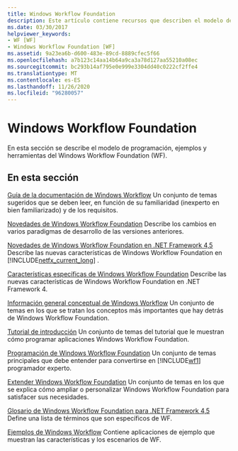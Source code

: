 ```yaml
---
title: Windows Workflow Foundation
description: Este artículo contiene recursos que describen el modelo de programación, ejemplos y herramientas de la Windows Workflow Foundation.
ms.date: 03/30/2017
helpviewer_keywords:
- WF [WF]
- Windows Workflow Foundation [WF]
ms.assetid: 9a23ea6b-d600-483e-89cd-8889cfec5f66
ms.openlocfilehash: a7b123c14aa14b64a9ca3a78d127aa55210a08ec
ms.sourcegitcommit: bc293b14af795e0e999e3304dd40c0222cf2ffe4
ms.translationtype: MT
ms.contentlocale: es-ES
ms.lasthandoff: 11/26/2020
ms.locfileid: "96280057"
---
```

# <a name="windows-workflow-foundation"></a>Windows Workflow Foundation

En esta sección se describe el modelo de programación, ejemplos y herramientas del Windows Workflow Foundation (WF).

## <a name="in-this-section"></a>En esta sección

 [Guía de la documentación de Windows Workflow](guide-to-the-documentation.md) Un conjunto de temas sugeridos que se deben leer, en función de su familiaridad (inexperto en bien familiarizado) y de los requisitos.

 [Novedades de Windows Workflow Foundation](whats-new.md) Describe los cambios en varios paradigmas de desarrollo de las versiones anteriores.

 [Novedades de Windows Workflow Foundation en .NET Framework 4,5](whats-new-in-wf-in-dotnet.md) Describe las nuevas características de Windows Workflow Foundation en [!INCLUDE[netfx_current_long](../../../includes/netfx-current-long-md.md)] .

 [Características específicas de Windows Workflow Foundation](feature-specifics.md) Describe las nuevas características de Windows Workflow Foundation en .NET Framework 4.

 [Información general conceptual de Windows Workflow](conceptual-overview.md) Un conjunto de temas en los que se tratan los conceptos más importantes que hay detrás de Windows Workflow Foundation.

 [Tutorial de introducción](getting-started-tutorial.md) Un conjunto de temas del tutorial que le muestran cómo programar aplicaciones Windows Workflow Foundation.

 [Programación de Windows Workflow Foundation](programming.md) Un conjunto de temas principales que debe entender para convertirse en [!INCLUDE[wf1](../../../includes/wf1-md.md)] programador experto.

 [Extender Windows Workflow Foundation](extend.md) Un conjunto de temas en los que se explica cómo ampliar o personalizar Windows Workflow Foundation para satisfacer sus necesidades.

 [Glosario de Windows Workflow Foundation para .NET Framework 4,5](glossary.md) Define una lista de términos que son específicos de WF.

 [Ejemplos de Windows Workflow](./samples/index.md) Contiene aplicaciones de ejemplo que muestran las características y los escenarios de WF.
